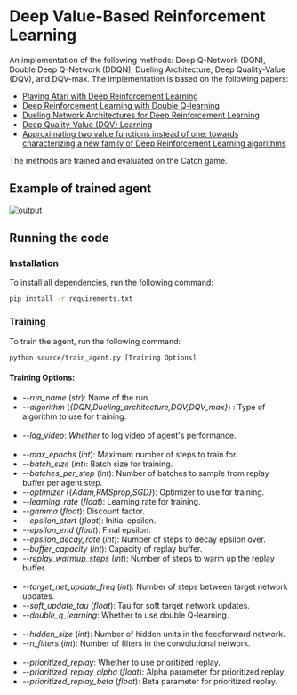 # Deep Value-Based Reinforcement Learning
An implementation of the following methods: Deep Q-Network (DQN), Double Deep Q-Network (DDQN), Dueling Architecture, Deep Quality-Value (DQV), and DQV-max. The implementation is based on the following papers:
- [Playing Atari with Deep Reinforcement Learning](https://arxiv.org/abs/1312.5602)
- [Deep Reinforcement Learning with Double Q-learning](https://arxiv.org/abs/1509.06461)
- [Dueling Network Architectures for Deep Reinforcement Learning](https://arxiv.org/abs/1511.06581)
- [Deep Quality-Value (DQV) Learning](https://arxiv.org/abs/1810.00368)
- [Approximating two value functions instead of one: towards characterizing a new family of Deep Reinforcement Learning algorithms](https://arxiv.org/abs/1909.01779)

The methods are trained and evaluated on the Catch game.
## Example of trained agent
![output](https://github.com/Rmko4/RL-Catch-Value-Based/assets/55834815/1b3b6a75-870c-4e83-9d5d-110edce5f353)


## Running the code
### Installation
To install all dependencies, run the following command:
```bash
pip install -r requirements.txt
```

### Training
To train the agent, run the following command:
```bash
python source/train_agent.py [Training Options]
```

#### Training Options:
- *--run_name* (*str*): Name of the run.
- *--algorithm* (*{DQN,Dueling_architecture,DQV,DQV_max}*) : Type of algorithm to use for training.
<br><br>
- *--log_video*: *Whether* to log video of agent's performance.
<br><br>
- *--max_epochs* (*int*): Maximum number of steps to train for.
- *--batch_size* (*int*): Batch size for training.
- *--batches_per_step* (*int*): Number of batches to sample from replay buffer per agent step.
- *--optimizer* (*{Adam,RMSprop,SGD}*): Optimizer to use for training.
- *--learning_rate* (*float*): Learning rate for training.
- *--gamma* (*float*): Discount factor.
- *--epsilon_start* (*float*): Initial epsilon.
- *--epsilon_end* (*float*): Final epsilon.
- *--epsilon_decay_rate* (*int*): Number of steps to decay epsilon over.
- *--buffer_capacity* (*int*): Capacity of replay buffer.
- *--replay_warmup_steps* (*int*): Number of steps to warm up the replay buffer.
<br><br>
- *--target_net_update_freq* (*int*): Number of steps between target network updates.
- *--soft_update_tau* (*float*): Tau for soft target network updates.
- *--double_q_learning*: Whether to use double Q-learning.
<br><br>
- *--hidden_size* (*int*): Number of hidden units in the feedforward network.
- *--n_filters* (*int*): Number of filters in the convolutional network.
<br><br>
- *--prioritized_replay*: Whether to use prioritized replay.
- *--prioritized_replay_alpha* (*float*): Alpha parameter for prioritized replay.
- *--prioritized_replay_beta* (*float*): Beta parameter for prioritized replay.

